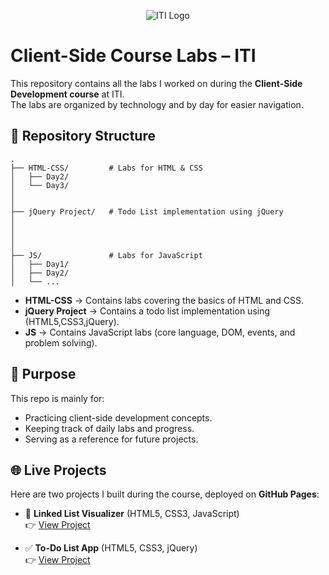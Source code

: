 <p align="center">
  <img src="https://www.ryadel.com/wp-content/uploads/2017/03/html5-js-css3-jquery-logo.png" alt="ITI Logo" />
</p>

# Client-Side Course Labs – ITI  

This repository contains all the labs I worked on during the **Client-Side Development course** at ITI.  
The labs are organized by technology and by day for easier navigation.  

## 📂 Repository Structure  
```
.
├── HTML-CSS/         # Labs for HTML & CSS
│   ├── Day2/
│   └── Day3/
│   
│
├── jQuery Project/   # Todo List implementation using jQuery        
│   
│   
│   
│
├── JS/               # Labs for JavaScript
│   ├── Day1/
│   ├── Day2/
│   └── ...
```

- **HTML-CSS** → Contains labs covering the basics of HTML and CSS.  
- **jQuery Project** → Contains a todo list implementation using (HTML5,CSS3,jQuery).  
- **JS** → Contains JavaScript labs (core language, DOM, events, and problem solving).  

## 🚀 Purpose  

This repo is mainly for:  
- Practicing client-side development concepts.  
- Keeping track of daily labs and progress.  
- Serving as a reference for future projects.  

## 🌐 Live Projects  

Here are two projects I built during the course, deployed on **GitHub Pages**:  

- 📘 **Linked List Visualizer** (HTML5, CSS3, JavaScript)  
  👉 [View Project](https://a7medhanyfcai.github.io/Client-Side-Technologies-Labs/JS/Day7/LinkedList/index.html)  

- ✅ **To-Do List App** (HTML5, CSS3, jQuery)  
  👉 [View Project](https://a7medhanyfcai.github.io/Client-Side-Technologies-Labs/jQuery%20Project/index.html)  
